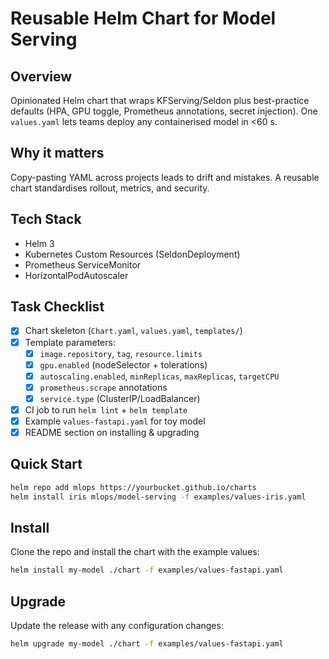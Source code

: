 # Reusable Helm Chart for Model Serving

## Overview
Opinionated Helm chart that wraps KFServing/Seldon plus best-practice defaults (HPA, GPU toggle, Prometheus annotations, secret injection). One `values.yaml` lets teams deploy any containerised model in <60 s.

## Why it matters
Copy-pasting YAML across projects leads to drift and mistakes. A reusable chart standardises rollout, metrics, and security.

## Tech Stack
* Helm 3
* Kubernetes Custom Resources (SeldonDeployment)
* Prometheus ServiceMonitor
* HorizontalPodAutoscaler

## Task Checklist
- [x] Chart skeleton (`Chart.yaml`, `values.yaml`, `templates/`)
- [x] Template parameters:
  - [x] `image.repository`, `tag`, `resource.limits`
  - [x] `gpu.enabled` (nodeSelector + tolerations)
  - [x] `autoscaling.enabled`, `minReplicas`, `maxReplicas`, `targetCPU`
  - [x] `prometheus.scrape` annotations
  - [x] `service.type` (ClusterIP/LoadBalancer)
- [x] CI job to run `helm lint` + `helm template`
- [x] Example `values-fastapi.yaml` for toy model
- [x] README section on installing & upgrading

## Quick Start
```bash
helm repo add mlops https://yourbucket.github.io/charts
helm install iris mlops/model-serving -f examples/values-iris.yaml
```

## Install

Clone the repo and install the chart with the example values:

```bash
helm install my-model ./chart -f examples/values-fastapi.yaml
```

## Upgrade

Update the release with any configuration changes:

```bash
helm upgrade my-model ./chart -f examples/values-fastapi.yaml
```
